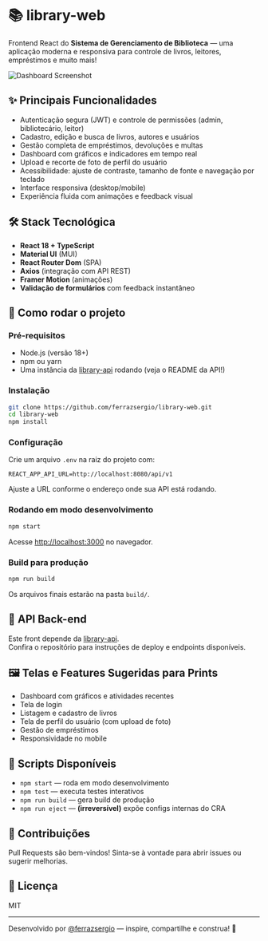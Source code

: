 # 📚 library-web

Frontend React do **Sistema de Gerenciamento de Biblioteca** — uma aplicação moderna e responsiva para controle de livros, leitores, empréstimos e muito mais!

![Dashboard Screenshot](./public/screenshots/dashboard.png)

## ✨ Principais Funcionalidades

- Autenticação segura (JWT) e controle de permissões (admin, bibliotecário, leitor)
- Cadastro, edição e busca de livros, autores e usuários
- Gestão completa de empréstimos, devoluções e multas
- Dashboard com gráficos e indicadores em tempo real
- Upload e recorte de foto de perfil do usuário
- Acessibilidade: ajuste de contraste, tamanho de fonte e navegação por teclado
- Interface responsiva (desktop/mobile)
- Experiência fluida com animações e feedback visual

## 🛠️ Stack Tecnológica

- **React 18 + TypeScript**
- **Material UI** (MUI)
- **React Router Dom** (SPA)
- **Axios** (integração com API REST)
- **Framer Motion** (animações)
- **Validação de formulários** com feedback instantâneo

## 🚀 Como rodar o projeto

### Pré-requisitos

- Node.js (versão 18+)
- npm ou yarn
- Uma instância da [library-api](https://github.com/ferrazsergio/library-api) rodando (veja o README da API!)

### Instalação

```bash
git clone https://github.com/ferrazsergio/library-web.git
cd library-web
npm install
```

### Configuração

Crie um arquivo `.env` na raiz do projeto com:

```env
REACT_APP_API_URL=http://localhost:8080/api/v1
```
Ajuste a URL conforme o endereço onde sua API está rodando.

### Rodando em modo desenvolvimento

```bash
npm start
```

Acesse [http://localhost:3000](http://localhost:3000) no navegador.

### Build para produção

```bash
npm run build
```

Os arquivos finais estarão na pasta `build/`.

## 🔗 API Back-end

Este front depende da [library-api](https://github.com/ferrazsergio/library-api).  
Confira o repositório para instruções de deploy e endpoints disponíveis.

## 🖼️ Telas e Features Sugeridas para Prints

- Dashboard com gráficos e atividades recentes
- Tela de login
- Listagem e cadastro de livros
- Tela de perfil do usuário (com upload de foto)
- Gestão de empréstimos
- Responsividade no mobile

## 📝 Scripts Disponíveis

- `npm start` — roda em modo desenvolvimento
- `npm test` — executa testes interativos
- `npm run build` — gera build de produção
- `npm run eject` — **(irreversível)** expõe configs internas do CRA

## 🤝 Contribuições

Pull Requests são bem-vindos! Sinta-se à vontade para abrir issues ou sugerir melhorias.

## 📄 Licença

MIT

---

Desenvolvido por [@ferrazsergio](https://github.com/ferrazsergio) — inspire, compartilhe e construa! 🚀
